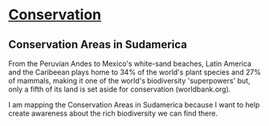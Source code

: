 # [Conservation](https://geo.gob.bo/geonetwork/srv/eng/catalog.search#/metadata/46bb6940-2f29-40bd-a330-64edd523a3e9 "GeoBolivia - South American Conservation")

## Conservation Areas in Sudamerica

From the Peruvian Andes to Mexico's white-sand beaches, Latin America and the Caribeean plays home to 34% of the world's plant species and 27% of mammals, making it one of the world's biodiversity 'superpowers' but, only a fifth of its land is set aside for conservation (worldbank.org).

I am mapping the Conservation Areas in Sudamerica because I want to help create awareness about the rich biodiversity we can find there. 
